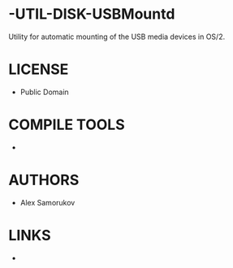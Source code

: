 -UTIL-DISK-USBMountd
====================

Utility for automatic mounting of the USB media devices in OS/2.

LICENSE
===============
* Public Domain

COMPILE TOOLS
===============
* 

AUTHORS
===============
* Alex Samorukov

LINKS
===============
* 




